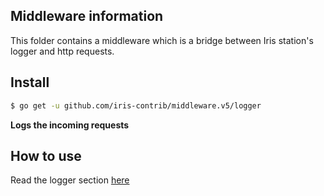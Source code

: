 ## Middleware information

This folder contains a middleware which is a bridge between Iris station's logger and http requests.


## Install

```sh
$ go get -u github.com/iris-contrib/middleware.v5/logger
```

**Logs the incoming requests**

## How to use

Read the logger section [here](https://kataras.gitbooks.io/iris-v5/content/logger.html)
